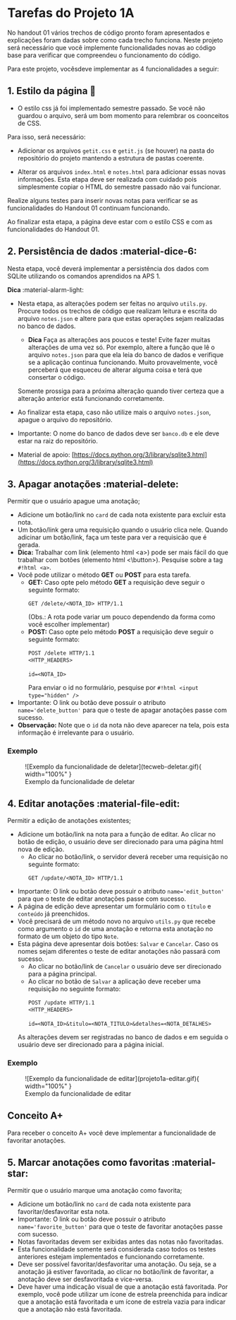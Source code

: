 
# Tarefas do Projeto 1A

No handout 01 vários trechos de código pronto foram apresentados e explicações foram dadas sobre como cada trecho funciona. Neste projeto será necessário que você implemente funcionalidades novas ao código base para verificar que compreendeu o funcionamento do código.

Para este projeto, vocêsdeve implementar as 4 funcionalidades a seguir:


## **1. Estilo da página** :dress:

- O estilo css já foi implementado semestre passado. Se você não guardou o arquivo, será um bom momento para relembrar os coonceitos de CSS.

Para isso, será necessário:

- Adicionar os arquivos `getit.css` e `getit.js` (se houver) na pasta do repositório do projeto mantendo a estrutura de pastas coerente.

- Alterar os arquivos `index.html` e `notes.html` para adicionar essas novas informações. Esta etapa deve ser realizada com cuidado pois simplesmente copiar o HTML do semestre passado não vai funcionar.

Realize alguns testes para inserir novas notas para verificar se as funcionalidades do Handout 01 continuam funcionando.

Ao finalizar esta etapa, a página deve estar com o estilo CSS e com as funcionalidades do Handout 01.

## **2. Persistência de dados** :material-dice-6:

Nesta etapa, você deverá implementar a persistência dos dados com SQLite utilizando os comandos aprendidos na APS 1.

**Dica** :material-alarm-light:

- Nesta etapa, as alterações podem ser feitas no arquivo `utils.py`. Procure todos os trechos de código que realizam leitura e escrita do arquivo `notes.json` e altere para que estas operações sejam realizadas no banco de dados.
    - **Dica** Faça as alterações aos poucos e teste! Evite fazer muitas alterações de uma vez só. Por exemplo, altere a função que lê o arquivo `notes.json` para que ela leia do banco de dados e verifique se a aplicação continua funcionando. Muito provavelmente, você perceberá que esqueceu de alterar alguma coisa e terá que consertar o código.

    Somente prossiga para a próxima alteração quando tiver certeza que a alteração anterior está funcionando corretamente.

- Ao finalizar esta etapa, caso não utilize mais o arquivo `notes.json`, apague o arquivo do repositório.

- Importante: O nome do banco de dados deve ser `banco.db` e ele deve estar na raiz do repositório. 

- Material de apoio: [https://docs.python.org/3/library/sqlite3.html](https://docs.python.org/3/library/sqlite3.html)


## **3. Apagar anotações** :material-delete:

Permitir que o usuário apague uma anotação;

- Adicione um botão/link no `card` de cada nota existente para excluir esta nota.
- Um botão/link gera uma requisição quando o usuário clica nele. Quando adicinar um botão/link, faça um teste para ver a requisicão que é gerada.
- **Dica:** Trabalhar com link (elemento html <a\>) pode ser mais fácil do que trabalhar com botões (elemento html <\button>). Pesquise sobre a tag `#!html <a>`.
- Você pode utilizar o método **GET** ou **POST** para esta tarefa.
    - **GET:** Caso opte pelo método **GET** a requisição deve seguir o seguinte formato:
        ```
        GET /delete/<NOTA_ID> HTTP/1.1
        ```
        (Obs.: A rota pode variar um pouco dependendo da forma como você escolher implementar)
    - **POST:** Caso opte pelo método **POST** a requisição deve seguir o seguinte formato:
        ```
        POST /delete HTTP/1.1
        <HTTP_HEADERS>

        id=<NOTA_ID>
        ```
        Para enviar o id no formulário, pesquise por `#!html <input type="hidden" />`
- Importante: O link ou botão deve possuir o atributo `name='delete_button'` para que o teste de apagar anotações passe com sucesso.
- **Observação:** Note que o `id` da nota não deve aparecer na tela, pois esta informação é irrelevante para o usuário.

### Exemplo
<figure markdown="span">
    ![Exemplo da funcionalidade de deletar](tecweb-deletar.gif){ width="100%" }
    <figcaption>Exemplo da funcionalidade de deletar</figcaption>
</figure>


## **4. Editar anotações** :material-file-edit:
Permitir a edição de anotações existentes;

- Adicione um botão/link na nota para a função de editar. Ao clicar no botão de edição, o usuário deve ser direcionado para uma página html nova de edição.
    - Ao clicar no botão/link, o servidor deverá receber uma requisição no seguinte formato:
        ```
        GET /update/<NOTA_ID> HTTP/1.1
        ```
- Importante: O link ou botão deve possuir o atributo `name='edit_button'` para que o teste de editar anotações passe com sucesso.
- A página de edição deve apresentar um formulário com o `título` e `conteúdo` já preenchidos.
- Você precisará de um método novo no arquivo `utils.py` que recebe como argumento o `id` de uma anotação e retorna esta anotação no formato de um objeto do tipo `Note`. 
- Esta página deve apresentar dois botões: `Salvar` e `Cancelar`. Caso os nomes sejam diferentes o teste de editar anotações não passará com sucesso.
    - Ao clicar no botão/link de `Cancelar` o usuário deve ser direcionado para a página principal.
    - Ao clicar no botão de `Salvar` a aplicação deve receber uma requisição no seguinte formato:
        ```
        POST /update HTTP/1.1
        <HTTP_HEADERS>

        id=<NOTA_ID>&titulo=<NOTA_TITULO>&detalhes=<NOTA_DETALHES>
        ```
    As alterações devem ser registradas no banco de dados e em seguida o usuário deve ser direcionado para a página inicial.

### Exemplo
<figure markdown="span">
    ![Exemplo da funcionalidade de editar](projeto1a-editar.gif){ width="100%" }
    <figcaption>Exemplo da funcionalidade de editar</figcaption>
</figure>


## Conceito A+

Para receber o conceito A+ você deve implementar a funcionalidade de favoritar anotações.

## **5. Marcar anotações como favoritas** :material-star:

Permitir que o usuário marque uma anotação como favorita;

- Adicione um botão/link no `card` de cada nota existente para favoritar/desfavoritar esta nota.
- Importante: O link ou botão deve possuir o atributo `name='favorite_button'` para que o teste de favoritar anotações passe com sucesso.
- Notas favoritadas devem ser exibidas antes das notas não favoritadas.
- Esta funcionalidade somente será considerada caso todos os testes anteriores estejam implementados e funcionando corretamente.
- Deve ser possível favoritar/desfavoritar uma anotação. Ou seja, se a anotação já estiver favoritada, ao clicar no botão/link de favoritar, a anotação deve ser desfavoritada e vice-versa.
- Deve haver uma indicação visual de que a anotação está favoritada. Por exemplo, você pode utilizar um ícone de estrela preenchida para indicar que a anotação está favoritada e um ícone de estrela vazia para indicar que a anotação não está favoritada.